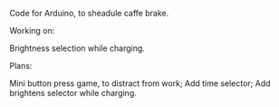 Code for Arduino, to sheadule caffe brake.

Working on:

Brightness selection while charging.

Plans:

Mini button press game, to distract from work;
Add time selector;
Add brightens selector while charging.
